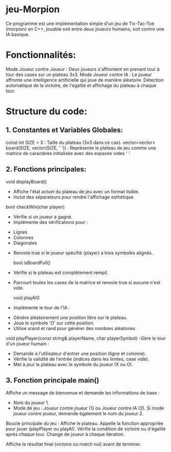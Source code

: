 # jeu-Morpion
Ce programme est une implémentation simple d'un jeu de Tic-Tac-Toe (morpion) en C++, jouable soit entre deux joueurs humains, soit contre une IA basique.

# Fonctionnalités:
 Mode Joueur contre Joueur : Deux joueurs s'affrontent en prenant tour à tour des cases sur un plateau 3x3.
 Mode Joueur contre IA : Le joueur affronte une intelligence artificielle qui joue de manière aléatoire.
 Détection automatique de la victoire, de l'égalité et affichage du plateau à chaque tour.
# Structure du code:
 ## 1. Constantes et Variables Globales:
const int SIZE = 3 : Taille du plateau (3x3 dans ce cas).
vector<vector<char>> board(SIZE, vector<char>(SIZE, ' ')) : Représente le plateau de jeu comme une matrice de caractères initialisée avec des espaces vides ' '.
 ## 2. Fonctions principales:
void displayBoard()
- Affiche l'état actuel du plateau de jeu avec un format lisible.
- Inclut des séparateurs pour rendre l'affichage esthétique.

  
bool checkWin(char player):
- Vérifie si un joueur a gagné.
- Implémente des vérifications pour :
* Lignes
* Colonnes
* Diagonales
- Renvoie true si le joueur spécifié (player) a trois symboles alignés.


   bool isBoardFull()
- Vérifie si le plateau est complètement rempli.
- Parcourt toutes les cases de la matrice et renvoie true si aucune n'est vide.


   void playAI()
- Implémente le tour de l'IA :
* Génère aléatoirement une position libre sur le plateau.
* Joue le symbole 'O' sur cette position.
* Utilise srand et rand pour générer des nombres aléatoires.


void playPlayer(const string& playerName, char playerSymbol)
-Gère le tour d'un joueur humain :
* Demande à l'utilisateur d'entrer une position (ligne et colonne).
* Vérifie la validité de l'entrée (indices dans les limites, case vide).
* Met à jour le plateau avec le symbole du joueur (X ou O).
 ## 3. Fonction principale main()
Affiche un message de bienvenue et demande les informations de base :
* Nom du joueur 1.
* Mode de jeu : Joueur contre joueur (1) ou Joueur contre IA (2).
Si mode joueur contre joueur, demande également le nom du joueur 2.

 
Boucle principale du jeu :
    Affiche le plateau.
    Appelle la fonction appropriée pour jouer (playPlayer ou playAI).
    Vérifie la condition de victoire ou d'égalité après chaque tour.
    Change de joueur à chaque itération.

 
 Affiche le résultat final (victoire ou match nul) avant de terminer.
